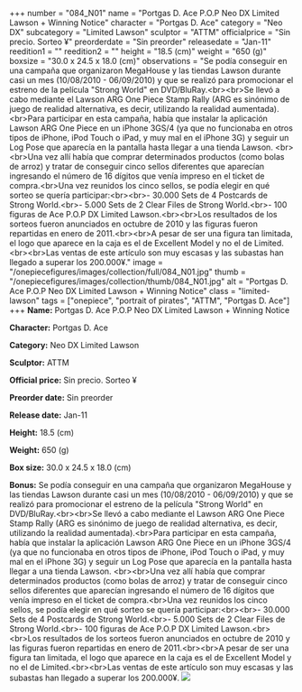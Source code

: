 +++
number = "084_N01"
name = "Portgas D. Ace P.O.P Neo DX Limited Lawson &#43; Winning Notice"
character = "Portgas D. Ace"
category = "Neo DX"
subcategory = "Limited Lawson"
sculptor = "ATTM"
officialprice = "Sin precio. Sorteo ¥"
preorderdate = "Sin preorder"
releasedate = "Jan-11"
reedition1 = ""
reedition2 = ""
height = "18.5 (cm)"
weight = "650 (g)"
boxsize = "30.0 x 24.5 x 18.0 (cm)"
observations = "Se podía conseguir en una campaña que organizaron MegaHouse y las tiendas Lawson durante casi un mes (10/08/2010 - 06/09/2010) y que se realizó para promocionar el estreno de la película &#34;Strong World&#34; en DVD/BluRay.&lt;br&gt;&lt;br&gt;Se llevó a cabo mediante el Lawson ARG One Piece Stamp Rally (ARG es sinónimo de juego de realidad alternativa, es decir, utilizando la realidad aumentada).&lt;br&gt;Para participar en esta campaña, había que instalar la aplicación Lawson ARG One Piece en un iPhone 3GS/4 (ya que no funcionaba en otros tipos de iPhone, iPod Touch o iPad, y muy mal en el iPhone 3G) y seguir un Log Pose que aparecía en la pantalla hasta llegar a una tienda Lawson. &lt;br&gt;&lt;br&gt;Una vez allí había que comprar determinados productos (como bolas de arroz) y tratar de conseguir cinco sellos diferentes que aparecían ingresando el número de 16 dígitos que venía impreso en el ticket de compra.&lt;br&gt;Una vez reunidos los cinco sellos, se podía elegir en qué sorteo se quería participar:&lt;br&gt;&lt;br&gt;- 30.000 Sets de 4 Postcards de Strong World.&lt;br&gt;- 5.000 Sets de 2 Clear Files de Strong World.&lt;br&gt;- 100 figuras de Ace P.O.P DX Limited Lawson.&lt;br&gt;&lt;br&gt;Los resultados de los sorteos fueron anunciados en octubre de 2010 y las figuras fueron repartidas en enero de 2011.&lt;br&gt;&lt;br&gt;A pesar de ser una figura tan limitada, el logo que aparece en la caja es el de Excellent Model y no el de Limited.&lt;br&gt;&lt;br&gt;Las ventas de este artículo son muy escasas y las subastas han llegado a superar los 200.000¥."
image = "/onepiecefigures/images/collection/full/084_N01.jpg"
thumb = "/onepiecefigures/images/collection/thumb/084_N01.jpg"
alt = "Portgas D. Ace P.O.P Neo DX Limited Lawson &#43; Winning Notice"
class = "limited-lawson"
tags = ["onepiece", "portrait of pirates", "ATTM", "Portgas D. Ace"]
+++
**Name:** Portgas D. Ace P.O.P Neo DX Limited Lawson &#43; Winning Notice

**Character:** Portgas D. Ace

**Category:** Neo DX  Limited Lawson 

**Sculptor:** ATTM

**Official price:** Sin precio. Sorteo ¥

**Preorder date:** Sin preorder

**Release date:** Jan-11

**Height:** 18.5 (cm)

**Weight:** 650 (g)

**Box size:** 30.0 x 24.5 x 18.0 (cm)

**Bonus:** Se podía conseguir en una campaña que organizaron MegaHouse y las tiendas Lawson durante casi un mes (10/08/2010 - 06/09/2010) y que se realizó para promocionar el estreno de la película &#34;Strong World&#34; en DVD/BluRay.&lt;br&gt;&lt;br&gt;Se llevó a cabo mediante el Lawson ARG One Piece Stamp Rally (ARG es sinónimo de juego de realidad alternativa, es decir, utilizando la realidad aumentada).&lt;br&gt;Para participar en esta campaña, había que instalar la aplicación Lawson ARG One Piece en un iPhone 3GS/4 (ya que no funcionaba en otros tipos de iPhone, iPod Touch o iPad, y muy mal en el iPhone 3G) y seguir un Log Pose que aparecía en la pantalla hasta llegar a una tienda Lawson. &lt;br&gt;&lt;br&gt;Una vez allí había que comprar determinados productos (como bolas de arroz) y tratar de conseguir cinco sellos diferentes que aparecían ingresando el número de 16 dígitos que venía impreso en el ticket de compra.&lt;br&gt;Una vez reunidos los cinco sellos, se podía elegir en qué sorteo se quería participar:&lt;br&gt;&lt;br&gt;- 30.000 Sets de 4 Postcards de Strong World.&lt;br&gt;- 5.000 Sets de 2 Clear Files de Strong World.&lt;br&gt;- 100 figuras de Ace P.O.P DX Limited Lawson.&lt;br&gt;&lt;br&gt;Los resultados de los sorteos fueron anunciados en octubre de 2010 y las figuras fueron repartidas en enero de 2011.&lt;br&gt;&lt;br&gt;A pesar de ser una figura tan limitada, el logo que aparece en la caja es el de Excellent Model y no el de Limited.&lt;br&gt;&lt;br&gt;Las ventas de este artículo son muy escasas y las subastas han llegado a superar los 200.000¥.
<img src="/onepiecefigures/images/collection/thumb/084_N01.jpg">